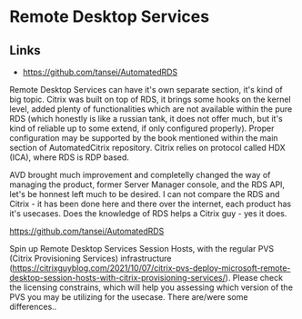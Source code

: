 # Remote Desktop Services

## Links

* https://github.com/tansei/AutomatedRDS

Remote Desktop Services can have it's own separate section, it's kind of big topic. Citrix was built on top of RDS, it brings some hooks on the kernel level, added plenty of functionalities which are not available within the pure RDS (which honestly is like a russian tank, it does not offer much, but it's kind of reliable up to some extend, if only configured properly). Proper configuration may be supported by the book mentioned within the main section of AutomatedCitrix repository.
Citrix relies on protocol called HDX (ICA), where RDS is RDP based.

AVD brought much improvement and completelly changed the way of managing the product, former Server Manager console, and the RDS API, let's be honnest left much to be desired. I can not compare the RDS and Citrix - it has been done here and there over the internet, each product has it's usecases.
Does the knowledge of RDS helps a Citrix guy - yes it does.

https://github.com/tansei/AutomatedRDS

 Spin up Remote Desktop Services Session Hosts, with the regular PVS (Citrix Provisioning Services) infrastructure (https://citrixguyblog.com/2021/10/07/citrix-pvs-deploy-microsoft-remote-desktop-session-hosts-with-citrix-provisioning-services/). Please check the licensing constrains, which will help you assessing which version of the PVS you may be utilizing for the usecase. There are/were some differences..